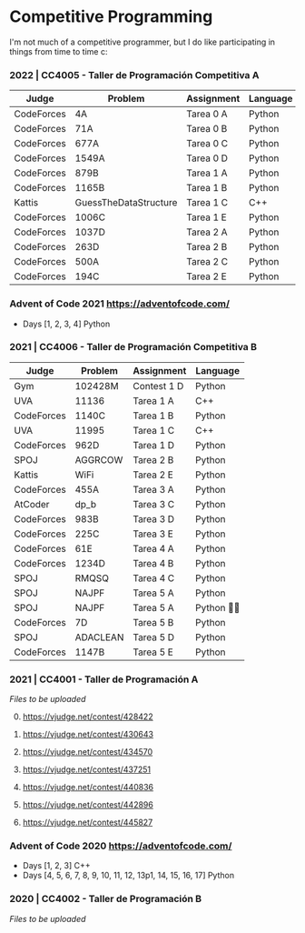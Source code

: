 # Competitive Programming

I'm not much of a competitive programmer, but I do like participating in things from time to time c:

### 2022 | CC4005 - Taller de Programación Competitiva A
| Judge | Problem | Assignment | Language |
|-------|---------|------------|----------|
|CodeForces|4A|Tarea 0 A|Python|
|CodeForces|71A|Tarea 0 B|Python|
|CodeForces|677A|Tarea 0 C|Python|
|CodeForces|1549A|Tarea 0 D|Python|
|CodeForces|879B|Tarea 1 A|Python|
|CodeForces|1165B|Tarea 1 B|Python|
|Kattis|GuessTheDataStructure|Tarea 1 C|C++|
|CodeForces|1006C|Tarea 1 E|Python|
|CodeForces|1037D|Tarea 2 A|Python|
|CodeForces|263D|Tarea 2 B|Python|
|CodeForces|500A|Tarea 2 C|Python|
|CodeForces|194C|Tarea 2 E|Python|


### Advent of Code 2021 https://adventofcode.com/

 - Days [1, 2, 3, 4] Python

### 2021 | CC4006 - Taller de Programación Competitiva B

| Judge | Problem | Assignment | Language |
|-------|---------|------------|----------|
|Gym|102428M|Contest 1 D|Python|
|UVA|11136|Tarea 1 A|C++|
|CodeForces|1140C|Tarea 1 B|Python|
|UVA|11995|Tarea 1 C|C++|
|CodeForces|962D|Tarea 1 D|Python|
|SPOJ|AGGRCOW|Tarea 2 B|Python|
|Kattis|WiFi|Tarea 2 E|Python|
|CodeForces|455A|Tarea 3 A|Python|
|AtCoder|dp_b|Tarea 3 C|Python|
|CodeForces|983B|Tarea 3 D|Python|
|CodeForces|225C|Tarea 3 E|Python|
|CodeForces|61E|Tarea 4 A|Python|
|CodeForces|1234D|Tarea 4 B|Python|
|SPOJ|RMQSQ|Tarea 4 C|Python|
|SPOJ|NAJPF|Tarea 5 A|Python|
|SPOJ|NAJPF|Tarea 5 A|Python 🏌️‍⛳|
|CodeForces|7D|Tarea 5 B|Python|
|SPOJ|ADACLEAN|Tarea 5 D|Python|
|CodeForces|1147B|Tarea 5 E|Python|

### 2021 | CC4001 - Taller de Programación A

*Files to be uploaded*

0)	https://vjudge.net/contest/428422

1)	https://vjudge.net/contest/430643

2)	https://vjudge.net/contest/434570

3) https://vjudge.net/contest/437251

4)	https://vjudge.net/contest/440836

5)	https://vjudge.net/contest/442896

6)	https://vjudge.net/contest/445827


### Advent of Code 2020 https://adventofcode.com/

 - Days [1, 2, 3] C++
 - Days [4, 5, 6, 7, 8, 9, 10, 11, 12, 13p1, 14, 15, 16, 17] Python

### 2020 | CC4002 - Taller de Programación B

*Files to be uploaded*

